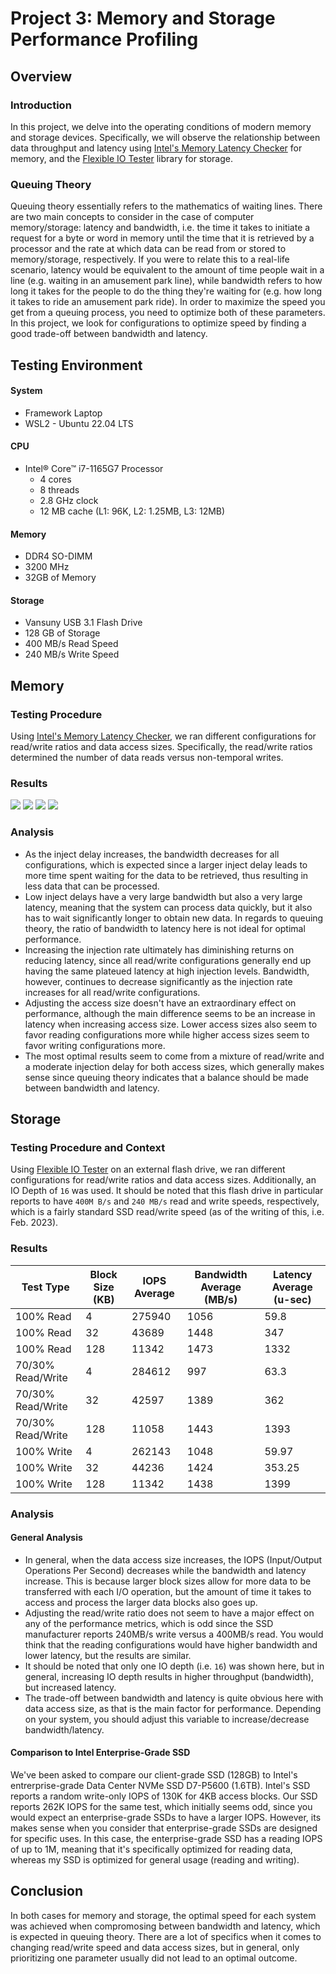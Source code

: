 # Project 3: Memory and Storage Performance Profiling
## Overview
### Introduction
In this project, we delve into the operating conditions of modern memory and storage devices. Specifically, we will observe the relationship between data throughput and latency using [Intel's Memory Latency Checker](https://www.intel.com/content/www/us/en/developer/articles/tool/intelr-memory-latency-checker.html) for memory, and the [Flexible IO Tester](https://github.com/axboe/fio) library for storage.

### Queuing Theory
Queuing theory essentially refers to the mathematics of waiting lines. There are two main concepts to consider in the case of computer memory/storage: latency and bandwidth, i.e. the time it takes to initiate a request for a byte or word in memory until the time that it is retrieved by a processor and the rate at which data can be read from or stored to memory/storage, respectively. If you were to relate this to a real-life scenario, latency would be equivalent to the amount of time people wait in a line (e.g. waiting in an amusement park line), while bandwidth refers to how long it takes for the people to do the thing they're waiting for (e.g. how long it takes to ride an amusement park ride). In order to maximize the speed you get from a queuing process, you need to optimize both of these parameters. In this project, we look for configurations to optimize speed by finding a good trade-off between bandwidth and latency.




## Testing Environment
#### System
* Framework Laptop
* WSL2 - Ubuntu 22.04 LTS

#### CPU
* Intel® Core™ i7-1165G7 Processor
  - 4 cores
  - 8 threads
  - 2.8 GHz clock
  - 12 MB cache (L1: 96K, L2: 1.25MB, L3: 12MB)
  
#### Memory
* DDR4 SO-DIMM
* 3200 MHz
* 32GB of Memory

#### Storage
* Vansuny USB 3.1 Flash Drive
* 128 GB of Storage
* 400 MB/s Read Speed
* 240 MB/s Write Speed




## Memory
### Testing Procedure
Using [Intel's Memory Latency Checker](https://www.intel.com/content/www/us/en/developer/articles/tool/intelr-memory-latency-checker.html), we ran different configurations for read/write ratios and data access sizes. Specifically, the read/write ratios determined the number of data reads versus non-temporal writes.

### Results
![](./lram64.png)
![](./bram64.png)
![](./lram256.png)
![](./bram256.png)

### Analysis
* As the inject delay increases, the bandwidth decreases for all configurations, which is expected since a larger inject delay leads to more time spent waiting for the data to be retrieved, thus resulting in less data that can be processed.
* Low inject delays have a very large bandwidth but also a very large latency, meaning that the system can process data quickly, but it also has to wait significantly longer to obtain new data. In regards to queuing theory, the ratio of bandwidth to latency here is not ideal for optimal performance.
* Increasing the injection rate ultimately has diminishing returns on reducing latency, since all read/write configurations generally end up having the same plateued latency at high injection levels. Bandwidth, however, continues to decrease significantly as the injection rate increases for all read/write configurations.
* Adjusting the access size doesn't have an extraordinary effect on performance, although the main difference seems to be an increase in latency when increasing access size. Lower access sizes also seem to favor reading configurations more while higher access sizes seem to favor writing configurations more.
* The most optimal results seem to come from a mixture of read/write and a moderate injection delay for both access sizes, which generally makes sense since queuing theory indicates that a balance should be made between bandwidth and latency.




## Storage
### Testing Procedure and Context
Using [Flexible IO Tester](https://github.com/axboe/fio) on an external flash drive, we ran different configurations for read/write ratios and data access sizes. Additionally, an IO Depth of `16` was used. It should be noted that this flash drive in particular reports to have `400M B/s` and `240 MB/s` read and write speeds, respectively, which is a fairly standard SSD read/write speed (as of the writing of this, i.e. Feb. 2023). <br>

### Results
| Test Type          | Block Size (KB) | IOPS Average | Bandwidth Average (MB/s) | Latency Average (u-sec) |
|--------------------|------------|--------------|--------------------------|-------------------------|
100% Read	| 4	| 275940	| 1056	| 59.8
100% Read	| 32 | 43689 | 1448 | 347
100% Read	| 128	| 11342	| 1473 | 1332
70/30% Read/Write | 4 | 284612 | 997 | 63.3
70/30% Read/Write | 32 | 42597 | 1389 | 362
70/30% Read/Write | 128 | 11058 | 1443 | 1393
100% Write | 4 | 262143 | 1048 | 59.97
100% Write | 32 | 44236 | 1424 | 353.25
100% Write | 128 | 11342 | 1438 | 1399

### Analysis
#### General Analysis
* In general, when the data access size increases, the IOPS (Input/Output Operations Per Second) decreases while the bandwidth and latency increase. This is because larger block sizes allow for more data to be transferred with each I/O operation, but the amount of time it takes to access and process the larger data blocks also goes up. 
* Adjusting the read/write ratio does not seem to have a major effect on any of the performance metrics, which is odd since the SSD manufacturer reports 240MB/s write versus a 400MB/s read. You would think that the reading configurations would have higher bandwidth and lower latency, but the results are similar.
* It should be noted that only one IO depth (i.e. `16`) was shown here, but in general, increasing IO depth results in higher throughput (bandwidth), but increased latency.
* The trade-off between bandwidth and latency is quite obvious here with data access size, as that is the main factor for performance. Depending on your system, you should adjust this variable to increase/decrease bandwidth/latency.

#### Comparison to Intel Enterprise-Grade SSD
We've been asked to compare our client-grade SSD (128GB) to Intel's entrerprise-grade Data Center NVMe SSD D7-P5600 (1.6TB). Intel's SSD reports a random write-only IOPS of 130K for 4KB access blocks. Our SSD reports 262K IOPS for the same test, which initially seems odd, since you would expect an enterprise-grade SSDs to have a larger IOPS. However, its makes sense when you consider that enterprise-grade SSDs are designed for specific uses. In this case, the enterprise-grade SSD has a reading IOPS of up to 1M, meaning that it's specifically optimized for reading data, whereas my SSD is optimized for general usage (reading and writing).


## Conclusion
In both cases for memory and storage, the optimal speed for each system was achieved when compromosing between bandwidth and latency, which is expected in queuing theory. There are a lot of specifics when it comes to changing read/write speed and data access sizes, but in general, only prioritizing one parameter usually did not lead to an optimal outcome.

